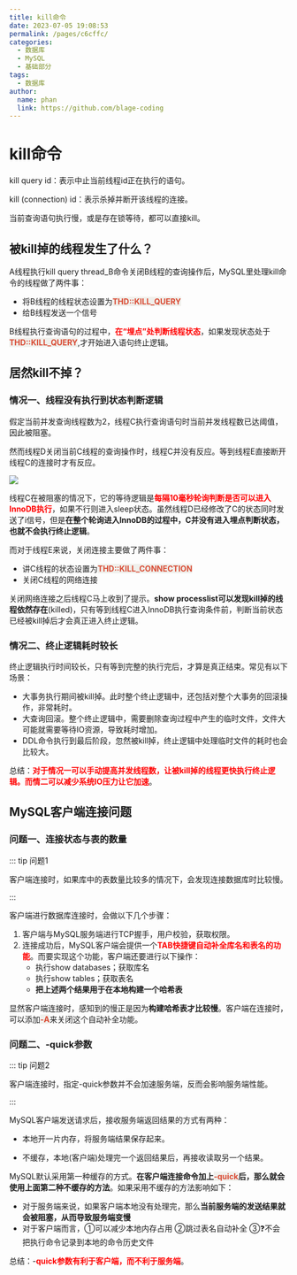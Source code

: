 ```yaml
---
title: kill命令
date: 2023-07-05 19:08:53
permalink: /pages/c6cffc/
categories:
  - 数据库
  - MySQL
  - 基础部分
tags:
  - 数据库
author: 
  name: phan
  link: https://github.com/blage-coding
---
```

# kill命令

kill query id：表示中止当前线程id正在执行的语句。

kill (connection) id：表示杀掉并断开该线程的连接。

当前查询语句执行慢，或是存在锁等待，都可以直接kill。

## 被kill掉的线程发生了什么？

A线程执行kill query thread_B命令关闭B线程的查询操作后，MySQL里处理kill命令的线程做了两件事：

- 将B线程的线程状态设置为<font style="background: rgb(240, 240, 236)" color="#d94a33">**THD::KILL_QUERY**</font>
- 给B线程发送一个信号

B线程执行查询语句的过程中，<font color="red">**在“埋点”处判断线程状态**</font>，如果发现状态处于<font style="background: rgb(240, 240, 236)" color="#d94a33">**THD::KILL_QUERY**</font>,才开始进入语句终止逻辑。

## 居然kill不掉？

### 情况一、线程没有执行到状态判断逻辑

假定当前并发查询线程数为2，线程C执行查询语句时当前并发线程数已达阈值，因此被阻塞。

然而线程D关闭当前C线程的查询操作时，线程C并没有反应。等到线程E直接断开线程C的连接时才有反应。

![](https://jsd.cdn.zzko.cn/gh/blage-coding/picx-images-hosting@master/20230705/image.1m0c88my7dts.webp)

线程C在被阻塞的情况下，它的等待逻辑是<font color="red">**每隔10毫秒轮询判断是否可以进入InnoDB执行**</font>，如果不行则进入sleep状态。虽然线程D已经修改了C的状态同时发送了i信号，但是**在整个轮询进入InnoDB的过程中，C并没有进入埋点判断状态，也就不会执行终止逻辑**。

而对于线程E来说，关闭连接主要做了两件事：

- 讲C线程的状态设置为<font style="background: rgb(240, 240, 236)" color="#d94a33">**THD::KILL_CONNECTION**</font>
- 关闭C线程的网络连接

关闭网络连接之后线程C马上收到了提示。**show processlist可以发现kill掉的线程依然存在**(killed)，只有等到线程C进入InnoDB执行查询条件前，判断当前状态已经被kill掉后才会真正进入终止逻辑。

### 情况二、终止逻辑耗时较长

终止逻辑执行时间较长，只有等到完整的执行完后，才算是真正结束。常见有以下场景：

- 大事务执行期间被kill掉。此时整个终止逻辑中，还包括对整个大事务的回滚操作，非常耗时。
- 大查询回滚。整个终止逻辑中，需要删除查询过程中产生的临时文件，文件大可能就需要等待IO资源，导致耗时增加。
- DDL命令执行到最后阶段，忽然被kill掉，终止逻辑中处理临时文件的耗时也会比较大。

总结：<font color="red">**对于情况一可以手动提高并发线程数，让被kill掉的线程更快执行终止逻辑。而情二可以减少系统IO压力让它加速**</font>。

## MySQL客户端连接问题

### 问题一、连接状态与表的数量

::: tip 问题1

客户端连接时，如果库中的表数量比较多的情况下，会发现连接数据库时比较慢。

:::

客户端进行数据库连接时，会做以下几个步骤：

1. 客户端与MySQL服务端进行TCP握手，用户校验，获取权限。
2. 连接成功后，MySQL客户端会提供一个<font color="red">**TAB快捷键自动补全库名和表名的功能**</font>。而要实现这个功能，客户端还要进行以下操作：
   - 执行show databases；获取库名
   - 执行show tables；获取表名
   - **把上述两个结果用于在本地构建一个哈希表**

显然客户端连接时，感知到的慢正是因为**构建哈希表才比较慢**。客户端在连接时，可以添加<font style="background: rgb(240, 240, 236)" color="#d94a33">**-A**</font>来关闭这个自动补全功能。

### 问题二、-quick参数

::: tip 问题2

客户端连接时，指定-quick参数并不会加速服务端，反而会影响服务端性能。

:::

MySQL客户端发送请求后，接收服务端返回结果的方式有两种：

- 本地开一片内存，将服务端结果保存起来。

- 不缓存，本地(客户端)处理完一个返回结果后，再接收读取另一个结果。

MySQL默认采用第一种缓存的方式。**在客户端连接命令加上<font style="background: rgb(240, 240, 236)" color="#d94a33">-quick</font>后，那么就会使用上面第二种不缓存的方法**。如果采用不缓存的方法影响如下：

- 对于服务端来说，如果客户端本地没有处理完，那么**当前服务端的发送结果就会被阻塞，从而导致服务端变慢**
- 对于客户端而言，①可以减少本地内存占用 ②跳过表名自动补全 ③❓不会把执行命令记录到本地的命令历史文件

总结：-<font color="red">**quick参数有利于客户端，而不利于服务端**</font>。